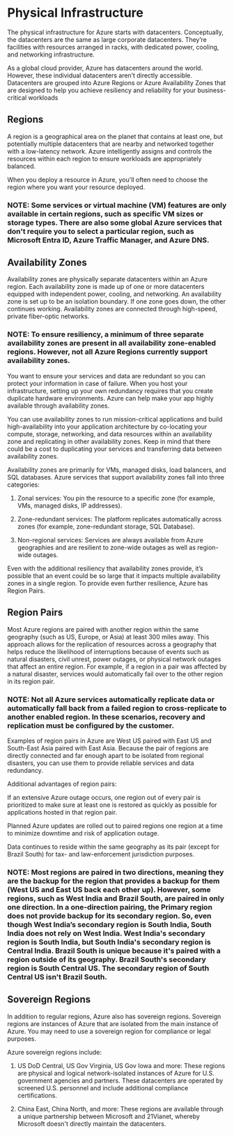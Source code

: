 # Physical Infrastructure

The physical infrastructure for Azure starts with datacenters. Conceptually, the datacenters are the same as large corporate datacenters. They’re facilities with resources arranged in racks, with dedicated power, cooling, and networking infrastructure.

As a global cloud provider, Azure has datacenters around the world. However, these individual datacenters aren’t directly accessible. Datacenters are grouped into Azure Regions or Azure Availability Zones that are designed to help you achieve resiliency and reliability for your business-critical workloads

## Regions

A region is a geographical area on the planet that contains at least one, but potentially multiple datacenters that are nearby and networked together with a low-latency network. Azure intelligently assigns and controls the resources within each region to ensure workloads are appropriately balanced.

When you deploy a resource in Azure, you'll often need to choose the region where you want your resource deployed.

### NOTE: Some services or virtual machine (VM) features are only available in certain regions, such as specific VM sizes or storage types. There are also some global Azure services that don't require you to select a particular region, such as Microsoft Entra ID, Azure Traffic Manager, and Azure DNS.

## Availability Zones

Availability zones are physically separate datacenters within an Azure region. Each availability zone is made up of one or more datacenters equipped with independent power, cooling, and networking. An availability zone is set up to be an isolation boundary. If one zone goes down, the other continues working. Availability zones are connected through high-speed, private fiber-optic networks.

### NOTE: To ensure resiliency, a minimum of three separate availability zones are present in all availability zone-enabled regions. However, not all Azure Regions currently support availability zones.

You want to ensure your services and data are redundant so you can protect your information in case of failure. When you host your infrastructure, setting up your own redundancy requires that you create duplicate hardware environments. Azure can help make your app highly available through availability zones.

You can use availability zones to run mission-critical applications and build high-availability into your application architecture by co-locating your compute, storage, networking, and data resources within an availability zone and replicating in other availability zones. Keep in mind that there could be a cost to duplicating your services and transferring data between availability zones.

Availability zones are primarily for VMs, managed disks, load balancers, and SQL databases. Azure services that support availability zones fall into three categories:

1) Zonal services: You pin the resource to a specific zone (for example, VMs, managed disks, IP addresses).

2) Zone-redundant services: The platform replicates automatically across zones (for example, zone-redundant storage, SQL Database).

3) Non-regional services: Services are always available from Azure geographies and are resilient to zone-wide outages as well as region-wide outages.

Even with the additional resiliency that availability zones provide, it’s possible that an event could be so large that it impacts multiple availability zones in a single region. To provide even further resilience, Azure has Region Pairs.

## Region Pairs

Most Azure regions are paired with another region within the same geography (such as US, Europe, or Asia) at least 300 miles away. This approach allows for the replication of resources across a geography that helps reduce the likelihood of interruptions because of events such as natural disasters, civil unrest, power outages, or physical network outages that affect an entire region. For example, if a region in a pair was affected by a natural disaster, services would automatically fail over to the other region in its region pair.

### NOTE: Not all Azure services automatically replicate data or automatically fall back from a failed region to cross-replicate to another enabled region. In these scenarios, recovery and replication must be configured by the customer.

Examples of region pairs in Azure are West US paired with East US and South-East Asia paired with East Asia. Because the pair of regions are directly connected and far enough apart to be isolated from regional disasters, you can use them to provide reliable services and data redundancy.

Additional advantages of region pairs:

If an extensive Azure outage occurs, one region out of every pair is prioritized to make sure at least one is restored as quickly as possible for applications hosted in that region pair.

Planned Azure updates are rolled out to paired regions one region at a time to minimize downtime and risk of application outage.

Data continues to reside within the same geography as its pair (except for Brazil South) for tax- and law-enforcement jurisdiction purposes.

### NOTE: Most regions are paired in two directions, meaning they are the backup for the region that provides a backup for them (West US and East US back each other up). However, some regions, such as West India and Brazil South, are paired in only one direction. In a one-direction pairing, the Primary region does not provide backup for its secondary region. So, even though West India’s secondary region is South India, South India does not rely on West India. West India's secondary region is South India, but South India's secondary region is Central India. Brazil South is unique because it's paired with a region outside of its geography. Brazil South's secondary region is South Central US. The secondary region of South Central US isn't Brazil South.

## Sovereign Regions

In addition to regular regions, Azure also has sovereign regions. Sovereign regions are instances of Azure that are isolated from the main instance of Azure. You may need to use a sovereign region for compliance or legal purposes.

Azure sovereign regions include:

1) US DoD Central, US Gov Virginia, US Gov Iowa and more: These regions are physical and logical network-isolated instances of Azure for U.S. government agencies and partners. These datacenters are operated by screened U.S. personnel and include additional compliance certifications.

2) China East, China North, and more: These regions are available through a unique partnership between Microsoft and 21Vianet, whereby Microsoft doesn't directly maintain the datacenters.

